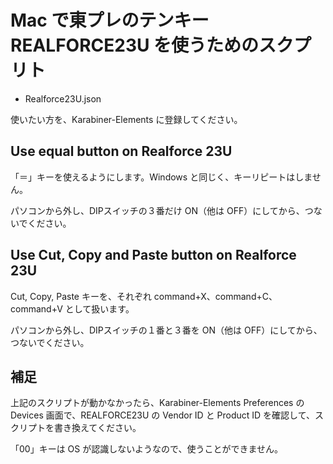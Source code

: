 # Mac で東プレのテンキー REALFORCE23U を使うためのスクプリト

* Realforce23U.json

使いたい方を、Karabiner-Elements に登録してください。

## Use equal button on Realforce 23U

「＝」キーを使えるようにします。Windows と同じく、キーリピートはしません。

パソコンから外し、DIPスイッチの３番だけ ON（他は OFF）にしてから、つないでください。

## Use Cut, Copy and Paste button on Realforce 23U

Cut, Copy, Paste キーを、それぞれ command+X、command+C、command+V として扱います。

パソコンから外し、DIPスイッチの１番と３番を ON（他は OFF）にしてから、つないでください。

## 補足

上記のスクリプトが動かなかったら、Karabiner-Elements Preferences の Devices 画面で、REALFORCE23U の Vendor ID と Product ID を確認して、スクリプトを書き換えてください。

「00」キーは OS が認識しないようなので、使うことができません。

